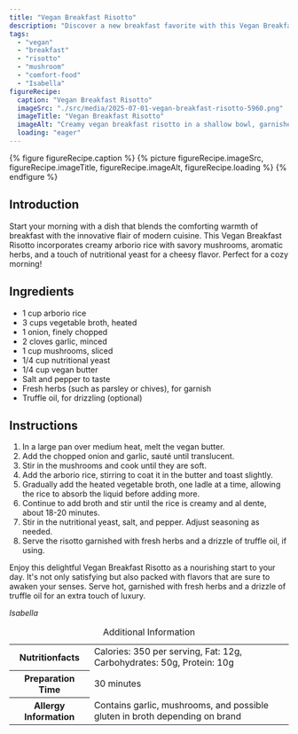 ```yaml
---
title: "Vegan Breakfast Risotto"
description: "Discover a new breakfast favorite with this Vegan Breakfast Risotto, featuring creamy arborio rice, savory mushrooms, and a cheesy flavor from nutritional yeast."
tags:
  - "vegan"
  - "breakfast"
  - "risotto"
  - "mushroom"
  - "comfort-food"
  - "Isabella"
figureRecipe: 
  caption: "Vegan Breakfast Risotto"
  imageSrc: "./src/media/2025-07-01-vegan-breakfast-risotto-5960.png"
  imageTitle: "Vegan Breakfast Risotto"
  imageAlt: "Creamy vegan breakfast risotto in a shallow bowl, garnished with fresh herbs and truffle oil, on a wooden table with subtle daylight highlighting its textures."
  loading: "eager"
---
```


{% figure figureRecipe.caption %}
{% picture figureRecipe.imageSrc, figureRecipe.imageTitle, figureRecipe.imageAlt, figureRecipe.loading %}
{% endfigure %}

## Introduction

Start your morning with a dish that blends the comforting warmth of breakfast with the innovative flair of modern cuisine. This Vegan Breakfast Risotto incorporates creamy arborio rice with savory mushrooms, aromatic herbs, and a touch of nutritional yeast for a cheesy flavor. Perfect for a cozy morning!

## Ingredients

- 1 cup arborio rice
- 3 cups vegetable broth, heated
- 1 onion, finely chopped
- 2 cloves garlic, minced
- 1 cup mushrooms, sliced
- 1/4 cup nutritional yeast
- 1/4 cup vegan butter
- Salt and pepper to taste
- Fresh herbs (such as parsley or chives), for garnish
- Truffle oil, for drizzling (optional)

## Instructions

1. In a large pan over medium heat, melt the vegan butter.
2. Add the chopped onion and garlic, sauté until translucent.
3. Stir in the mushrooms and cook until they are soft.
4. Add the arborio rice, stirring to coat it in the butter and toast slightly.
5. Gradually add the heated vegetable broth, one ladle at a time, allowing the rice to absorb the liquid before adding more.
6. Continue to add broth and stir until the rice is creamy and al dente, about 18-20 minutes.
7. Stir in the nutritional yeast, salt, and pepper. Adjust seasoning as needed.
8. Serve the risotto garnished with fresh herbs and a drizzle of truffle oil, if using.

Enjoy this delightful Vegan Breakfast Risotto as a nourishing start to your day. It's not only satisfying but also packed with flavors that are sure to awaken your senses. Serve hot, garnished with fresh herbs and a drizzle of truffle oil for an extra touch of luxury.

*Isabella*

<table><caption class='sr-only'>Additional Information</caption><tr><th>Nutritionfacts</th><td>Calories: 350 per serving, Fat: 12g, Carbohydrates: 50g, Protein: 10g&nbsp;</td></tr><tr><th>Preparation Time</th><td>30 minutes&nbsp;</td></tr><tr><th>Allergy Information</th><td>Contains garlic, mushrooms, and possible gluten in broth depending on brand&nbsp;</td></tr></table>

